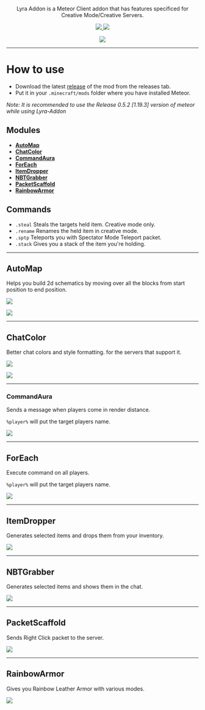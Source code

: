 <p align="center">
  <img src=""/>
</p>
<p align="center">Lyra Addon is a Meteor Client addon that has features specificed for Creative Mode/Creative Servers.</p>
<p align="center">
<a href="https://github.com/RattlesHyper/Lyra-Addon/releases/latest">
  <img src="https://img.shields.io/github/v/release/RattlesHyper/Lyra-Addon?color=red&style=for-the-badge"/>
</a>
  <a href="https://github.com/RattlesHyper/Lyra-Addon/releases">
  <img src="https://img.shields.io/github/downloads/RattlesHyper/Lyra-Addon/total?color=red&style=for-the-badge"/>
  </a>
</p>

<div align="center">
  <a href="https://discord.gg/uFpaAZdVgS"><img src="https://invidget.switchblade.xyz/uFpaAZdVgS"></a>
</div>

<hr />

# How to use
- Download the latest [release](/../../releases) of the mod from the releases tab.
- Put it in your `.minecraft/mods` folder where you have installed Meteor.

*Note: It is recommended to use the Release 0.5.2 [1.19.3] version of meteor while using Lyra-Addon*

## Modules

- **[AutoMap](#automap)**
- **[ChatColor](#chatcolor)** 
- **[CommandAura](#commandaura)** 
- **[ForEach](#foreach)**
- **[ItemDropper](#itemdropper)** 
- **[NBTGrabber](#nbtgrabber)**
- **[PacketScaffold](#packetscaffold)** 
- **[RainbowArmor](#rainbowarmor)**

## Commands

- `.steal` Steals the targets held item. Creative mode only.
- `.rename` Renames the held item in creative mode.
- `.sptp` Teleports you with Spectator Mode Teleport packet.
- `.stack` Gives you a stack of the item you're holding.

<hr />

## AutoMap

Helps you build 2d schematics by moving over all the blocks from start position to end position.

![](https://cdn.discordapp.com/attachments/937393739490537493/1116078413267075275/automap.gif)

![](https://cdn.discordapp.com/attachments/937393739490537493/1116068310245707807/image.png)

<hr />

## ChatColor
Better chat colors and style formatting. for the servers that support it.

![](https://cdn.discordapp.com/attachments/937393739490537493/1116070696133607474/image.png)

![](https://cdn.discordapp.com/attachments/937393739490537493/1116069789530591293/image.png)

<hr />

### CommandAura
Sends a message when players come in render distance.

`%player%` will put the target players name.

![](https://cdn.discordapp.com/attachments/937393739490537493/1116071408494194799/image.png)

<hr />

## ForEach
Execute command on all players.

`%player%` will put the target players name.

![](https://cdn.discordapp.com/attachments/937393739490537493/1116072115305709608/image.png)

<hr />

## ItemDropper
Generates selected items and drops them from your inventory.

![](https://cdn.discordapp.com/attachments/937393739490537493/1116072378204700744/image.png)

<hr />

## NBTGrabber
Generates selected items and shows them in the chat.

![](https://cdn.discordapp.com/attachments/937393739490537493/1116073308727812126/image.png)

<hr />

## PacketScaffold
Sends Right Click packet to the server.

![](https://cdn.discordapp.com/attachments/937393739490537493/1116073604921172071/image.png)

<hr />

## RainbowArmor
Gives you Rainbow Leather Armor with various modes.

![](https://cdn.discordapp.com/attachments/937393739490537493/1116074128424841236/image.png)